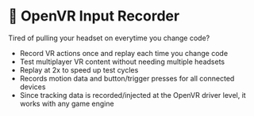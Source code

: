 # :red_circle: OpenVR Input Recorder
Tired of pulling your headset on everytime you change code? 

* Record VR actions once and replay each time you change code
* Test multiplayer VR content without needing multiple headsets
* Replay at 2x to speed up test cycles
* Records motion data and button/trigger presses for all connected devices
* Since tracking data is recorded/injected at the OpenVR driver level, it works with any game engine
